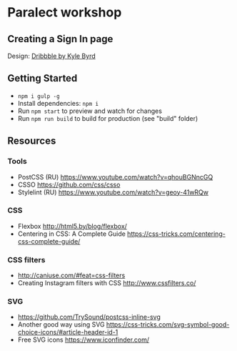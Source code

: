 # Paralect workshop

## Creating a Sign In page

Design: [Dribbble by Kyle Byrd](https://dribbble.com/shots/2477907-Login-Page/attachments/485265)

## Getting Started

- `npm i gulp -g`
- Install dependencies: `npm i`
- Run `npm start` to preview and watch for changes
- Run `npm run build` to build for production (see "build" folder)

## Resources
### Tools
- PostCSS (RU) https://www.youtube.com/watch?v=qhouBGNncGQ
- CSSO https://github.com/css/csso
- Stylelint (RU) https://www.youtube.com/watch?v=geoy-41wRQw

### CSS
- Flexbox http://html5.by/blog/flexbox/
- Centering in CSS: A Complete Guide https://css-tricks.com/centering-css-complete-guide/

### CSS filters
- http://caniuse.com/#feat=css-filters
- Creating Instagram filters with CSS http://www.cssfilters.co/

### SVG
- https://github.com/TrySound/postcss-inline-svg
- Another good way using SVG https://css-tricks.com/svg-symbol-good-choice-icons/#article-header-id-1
- Free SVG icons https://www.iconfinder.com/
